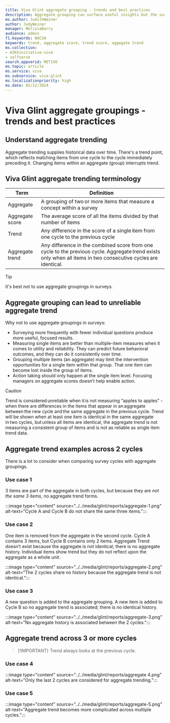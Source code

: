 ```yaml
---
title: Viva Glint aggregate grouping - trends and best practices
description: Aggregate grouping can surface useful insights but the survey cycles must be identical in order for this trend to show.
ms.author: JudithWeiner
author: JudyWeiner
manager: MelissaBarry
audience: admin
f1.keywords: NOCSH
keywords: trend, aggregate score, trend score, aggegate trend
ms.collection:  
- m365initiative-viva
- selfserve 
search.appverid: MET150 
ms.topic: article
ms.service: viva
ms.subservice: viva-glint
ms.localizationpriority: high
ms.date: 02/12/2024
---
```


# Viva Glint aggregate groupings - trends and best practices

## Understand aggregate trending

Aggregate trending supplies historical data over time. There's a trend point, which reflects matching items from one cycle to the cycle immediately preceding it. Changing items within an aggregate (group) interrupts trend.

## Viva Glint aggregate trending terminology

| Term | Definition |
|-----------|-----------|
|Aggregate | A grouping of two or more items that measure a concept within a survey|
|Aggregate score | The average score of all the items divided by that number of items|
|Trend | Any difference in the score of a single item from one cycle to the previous cycle |
|Aggregate trend | Any difference in the combined score from one cycle to the previous cycle. Aggregate trend exists only when all items in two consecutive cycles are identical. |

>[!TIP]
> It's best not to use aggregate groupings in surveys.

## Aggregate grouping can lead to unreliable aggregate trend 

Why not to use aggregate groupings in surveys: 

- Surveying more frequently with fewer individual questions produce more useful, focused results. 
- Measuring single items are better than multiple-item measures when it comes to utility and reliability. They can predict future behavioral outcomes, and they can do it consistently over time. 
- Grouping multiple items (an aggregate) may limit the intervention opportunities for a single item within that group. That one item can become lost inside the group of items. 
- Action taking should only happen at the single item level. Focusing managers on aggregate scores doesn’t help enable action. 

>[!CAUTION]
> Trend is considered unreliable when it is not measuring “apples to apples” - when there are differences in the items that appear in an aggregate between the new cycle and the same aggregate in the previous cycle. Trend will be shown when at least one item is identical in the same aggregate in two cycles, but unless all items are identical, the aggregate trend is not measuring a consistent group of items and is not as reliable as single item trend data.

## Aggregate trend examples across 2 cycles
There is a lot to consider when comparing survey cycles with aggregate groupings.

### Use case 1
3 items are part of the aggregate in both cycles, but because they are *not the same 3 items,* no aggregate trend forms.

:::image type="content" source="../../media/glint/reports/aggregate-1.png" alt-text="Cycle A and Cycle B do not share the same three items.":::

### Use case 2 
One item is removed from the aggregate in the second cycle.
Cycle A contains 3 items, but Cycle B contains only 2 items. Aggregate Trend doesn’t exist because the aggregate is not identical; there is no aggregate history. Individual items show trend but they do not reflect upon the aggregate as a whole unit.

:::image type="content" source="../../media/glint/reports/aggregate-2.png" alt-text="The 2 cycles share no history because the aggregate trend is not identical.":::

### Use case 3 
A new question is added to the aggregate grouping.
A new item is added to Cycle B so no aggregate trend is associated; there is no identical history. 

:::image type="content" source="../../media/glint/reports/aggregate-3.png" alt-text="No aggregate history is associated between the 2 cycles.":::

## Aggregate trend across 3 or more cycles

>[!IMPORTANT}
>Trend always looks at the previous cycle. 

### Use case 4 

:::image type="content" source="../../media/glint/reports/aggregate 4.png" alt-text="Only the last 2 cycles are considered for aggregate trending.":::

### Use case 5

:::image type="content" source="../../media/glint/reports/aggregate-5.png" alt-text="Aggregate trend becomes more complicated across multiple cycles.":::
